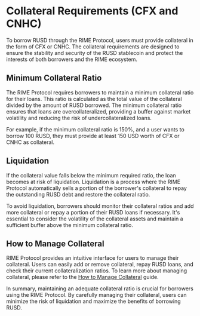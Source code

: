 # Collateral Requirements (CFX and CNHC)

To borrow RUSD through the RIME Protocol, users must provide collateral in the form of CFX or CNHC. The collateral requirements are designed to ensure the stability and security of the RUSD stablecoin and protect the interests of both borrowers and the RIME ecosystem.

## Minimum Collateral Ratio

The RIME Protocol requires borrowers to maintain a minimum collateral ratio for their loans. This ratio is calculated as the total value of the collateral divided by the amount of RUSD borrowed. The minimum collateral ratio ensures that loans are overcollateralized, providing a buffer against market volatility and reducing the risk of undercollateralized loans.

For example, if the minimum collateral ratio is 150%, and a user wants to borrow 100 RUSD, they must provide at least 150 USD worth of CFX or CNHC as collateral.

## Liquidation

If the collateral value falls below the minimum required ratio, the loan becomes at risk of liquidation. Liquidation is a process where the RIME Protocol automatically sells a portion of the borrower's collateral to repay the outstanding RUSD debt and restore the collateral ratio.

To avoid liquidation, borrowers should monitor their collateral ratios and add more collateral or repay a portion of their RUSD loans if necessary. It's essential to consider the volatility of the collateral assets and maintain a sufficient buffer above the minimum collateral ratio.

## How to Manage Collateral

RIME Protocol provides an intuitive interface for users to manage their collateral. Users can easily add or remove collateral, repay RUSD loans, and check their current collateralization ratios. To learn more about managing collateral, please refer to the [How to Manage Collateral](./guides_tutorials/manage_collateral.md) guide.

In summary, maintaining an adequate collateral ratio is crucial for borrowers using the RIME Protocol. By carefully managing their collateral, users can minimize the risk of liquidation and maximize the benefits of borrowing RUSD.
